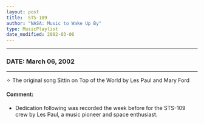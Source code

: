 ```yaml
---
layout: post
title:  STS-109
author: "NASA: Music to Wake Up By"
type: MusicPlaylist
date_modified: 2002-03-06
---
```


----
### DATE: March 06, 2002
----
✧ The original song Sittin on Top of the World by Les Paul and Mary Ford

#### Comment:
* Dedication following was recorded the week before for the STS-109 crew by Les Paul, a music pioneer and space enthusiast.
